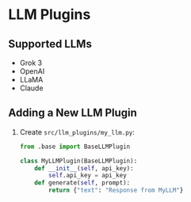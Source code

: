 # LLM Plugins

## Supported LLMs
- Grok 3
- OpenAI
- LLaMA
- Claude

## Adding a New LLM Plugin
1. Create `src/llm_plugins/my_llm.py`:
   ```python
   from .base import BaseLLMPlugin

   class MyLLMPlugin(BaseLLMPlugin):
       def __init__(self, api_key):
           self.api_key = api_key
       def generate(self, prompt):
           return {"text": "Response from MyLLM"}